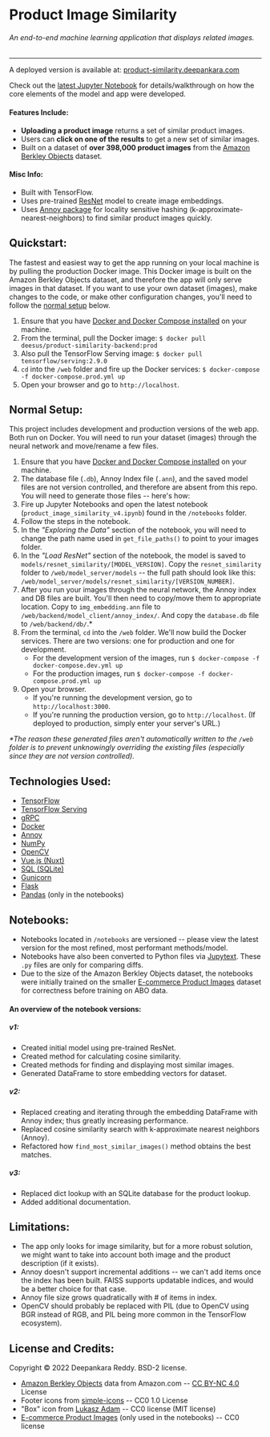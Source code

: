 # Product Image Similarity
###### An end-to-end machine learning application that displays related images.
___

A deployed version is available at: [product-similarity.deepankara.com](https://product-similarity.deepankara.com)

Check out the [latest Jupyter Notebook](https://github.com/Deesus/product-similarity/blob/master/notebooks/product_image_similarity_v3.ipynb) for details/walkthrough on how the core elements of the model and app were developed.

#### Features Include:
- **Uploading a product image** returns a set of similar product images.
- Users can **click on one of the results** to get a new set of similar images.
- Built on a dataset of **over 398,000 product images** from the [Amazon Berkley Objects](https://amazon-berkeley-objects.s3.amazonaws.com/index.html) dataset.

#### Misc Info:
- Built with TensorFlow. 
- Uses pre-trained [ResNet](https://arxiv.org/pdf/1512.03385.pdf) model to create image embeddings. 
- Uses [Annoy package](https://github.com/spotify/annoy) for locality sensitive hashing (k-approximate-nearest-neighbors) to find similar product images quickly.

## Quickstart:
The fastest and easiest way to get the app running on your local machine is by pulling the production Docker image. This Docker image is built on the Amazon Berkley Objects dataset, and therefore the app will only serve images in that dataset. If you want to use your own dataset (images), make changes to the code, or make other configuration changes, you'll need to follow the [normal setup](https://github.com/Deesus/product-similarity#normal-setup) below.

1. Ensure that you have [Docker and Docker Compose installed](https://docs.docker.com/desktop/install/linux-install/) on your machine.
2. From the terminal, pull the Docker image: `$ docker pull deesus/product-similarity-backend:prod`
3. Also pull the TensorFlow Serving image: `$ docker pull tensorflow/serving:2.9.0`
4. `cd` into the `/web` folder and fire up the Docker services: `$ docker-compose -f docker-compose.prod.yml up`
5. Open your browser and go to `http://localhost`.

## Normal Setup:
This project includes development and production versions of the web app. Both run on Docker. You will need to run your dataset (images) through the neural network and move/rename a few files.

1. Ensure that you have [Docker and Docker Compose installed](https://docs.docker.com/desktop/install/linux-install/) on your machine.
2. The database file (`.db`), Annoy Index file (`.ann`), and the saved model files are not version controlled, and therefore are absent from this repo. You will need to generate those files -- here's how:
3. Fire up Jupyter Notebooks and open the latest notebook (`product_image_similarity_v4.ipynb`) found in the `/notebooks` folder.
4. Follow the steps in the notebook.
5. In the _"Exploring the Data"_ section of the notebook, you will need to change the path name used in `get_file_paths()` to point to your images folder.
6. In the _"Load ResNet"_ section of the notebook, the model is saved to `models/resnet_similarity/[MODEL_VERSION]`. Copy the `resnet_similarity` folder to `/web/model_server/models` -- the full path should look like this: `/web/model_server/models/resnet_similarity/[VERSION_NUMBER]`.
7. After you run your images through the neural network, the Annoy index and DB files are built. You'll then need to copy/move them to appropriate location. Copy to `img_embedding.ann` file to `/web/backend/model_client/annoy_index/`. And copy the `database.db` file to `/web/backend/db/`.\*
8. From the terminal, `cd` into the `/web` folder. We'll now build the Docker services. There are two versions: one for production and one for development.
    - For the development version of the images, run `$ docker-compose -f docker-compose.dev.yml up`
    - For the production images, run `$ docker-compose -f docker-compose.prod.yml up`
9. Open your browser.
    - If you're running the development version, go to  `http://localhost:3000`. 
    - If you're running the production version, go to `http://localhost`. (If deployed to production, simply enter your server's URL.)

_*The reason these generated files aren't automatically written to the `/web` folder is to prevent unknowingly overriding the existing files (especially since they are not version controlled)._

## Technologies Used:
- [TensorFlow](https://www.tensorflow.org/overview/)
- [TensorFlow Serving](https://www.tensorflow.org/tfx/guide/serving)
- [gRPC](https://grpc.io/)
- [Docker](https://docs.docker.com/)
- [Annoy](https://github.com/spotify/annoy#annoy)
- [NumPy](https://numpy.org/doc/stable/)
- [OpenCV](https://opencv.org/)
- [Vue.js (Nuxt)](https://nuxtjs.org/)
- [SQL (SQLite)](https://docs.python.org/3/library/sqlite3.html)
- [Gunicorn](https://gunicorn.org/)
- [Flask](https://flask.palletsprojects.com/en/2.1.x/)
- [Pandas](https://pandas.pydata.org/pandas-docs/stable) (only in the notebooks)

## Notebooks:
- Notebooks located in `/notebooks` are versioned -- please view the latest version for the most refined, most performant methods/model.
- Notebooks have also been converted to Python files via [Jupytext](https://jupytext.readthedocs.io/en/latest/index.html). These `.py` files are only for comparing diffs.
- Due to the size of the Amazon Berkley Objects dataset, the notebooks were initially trained on the smaller [E-commerce Product Images](https://www.kaggle.com/datasets/vikashrajluhaniwal/fashion-images) dataset for correctness before training on ABO data.

#### An overview of the notebook versions:
##### v1:
- Created initial model using pre-trained ResNet.
- Created method for calculating cosine similarity.
- Created methods for finding and displaying most similar images.
- Generated DataFrame to store embedding vectors for dataset.

##### v2:
- Replaced creating and iterating through the embedding DataFrame with Annoy index; thus greatly increasing performance.
- Replaced cosine similarity search with k-approximate nearest neighbors (Annoy).
- Refactored how `find_most_similar_images()` method obtains the best matches.

##### v3:
- Replaced dict lookup with an SQLite database for the product lookup.
- Added additional documentation.

## Limitations:
- The app only looks for image similarity, but for a more robust solution, we might want to take into account both image and the product description (if it exists).
- Annoy doesn't support incremental additions -- we can't add items once the index has been built. FAISS supports updatable indices, and would be a better choice for that case.
- Annoy file size grows quadratically with # of items in index.
- OpenCV should probably be replaced with PIL (due to OpenCV using BGR instead of RGB, and PIL being more common in the TensorFlow ecosystem).

## License and Credits:
Copyright © 2022 Deepankara Reddy. BSD-2 license.

- [Amazon Berkley Objects](https://amazon-berkeley-objects.s3.amazonaws.com/index.html) data from Amazon.com -- [CC BY-NC 4.0](https://amazon-berkeley-objects.s3.amazonaws.com/LICENSE-CC-BY-NC-4.0.txt) License
- Footer icons from [simple-icons](https://github.com/simple-icons/simple-icons) -- CC0 1.0 License
- "Box" icon from [Lukasz Adam](https://lukaszadam.com/illustrations) -- CC0 license (MIT license)
- [E-commerce Product Images](https://www.kaggle.com/datasets/vikashrajluhaniwal/fashion-images) (only used in the notebooks) -- CC0 license
